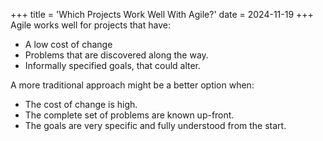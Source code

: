 +++
title = 'Which Projects Work Well With Agile?'
date = 2024-11-19
+++
Agile works well for projects that have:
* A low cost of change
* Problems that are discovered along the way.
* Informally specified goals, that could alter.

A more traditional approach might be a better option when:
* The cost of change is high.
* The complete set of problems are known up-front.
* The goals are very specific and fully understood from the start.
